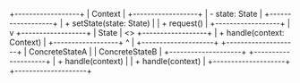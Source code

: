 +------------------+
|    Context       |
+------------------+
| - state: State   |
+------------------+
| + setState(state: State) |
| + request()              |
+------------------+
|
v
+------------------+
|     State        | <<interface>>
+------------------+
| + handle(context: Context) |
+------------------+
^
|
+--------------------+       +--------------------+
|  ConcreteStateA    |       |  ConcreteStateB    |
+--------------------+       +--------------------+
| + handle(context)  |       | + handle(context)  |
+--------------------+       +--------------------+
